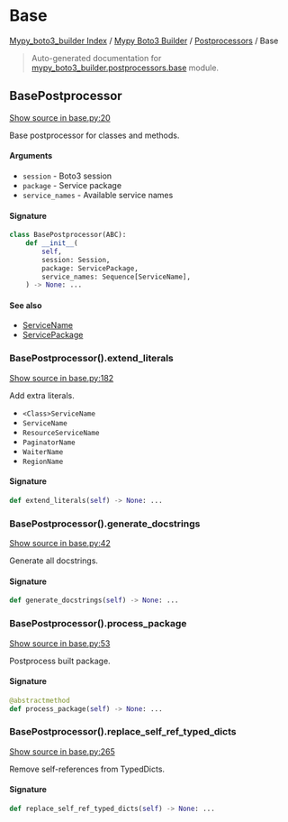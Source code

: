 # Base

[Mypy_boto3_builder Index](../../README.md#mypy_boto3_builder-index) /
[Mypy Boto3 Builder](../index.md#mypy-boto3-builder) /
[Postprocessors](./index.md#postprocessors) /
Base

> Auto-generated documentation for [mypy_boto3_builder.postprocessors.base](https://github.com/youtype/mypy_boto3_builder/blob/main/mypy_boto3_builder/postprocessors/base.py) module.

## BasePostprocessor

[Show source in base.py:20](https://github.com/youtype/mypy_boto3_builder/blob/main/mypy_boto3_builder/postprocessors/base.py#L20)

Base postprocessor for classes and methods.

#### Arguments

- `session` - Boto3 session
- `package` - Service package
- `service_names` - Available service names

#### Signature

```python
class BasePostprocessor(ABC):
    def __init__(
        self,
        session: Session,
        package: ServicePackage,
        service_names: Sequence[ServiceName],
    ) -> None: ...
```

#### See also

- [ServiceName](../service_name.md#servicename)
- [ServicePackage](../structures/service_package.md#servicepackage)

### BasePostprocessor().extend_literals

[Show source in base.py:182](https://github.com/youtype/mypy_boto3_builder/blob/main/mypy_boto3_builder/postprocessors/base.py#L182)

Add extra literals.

- `<Class>ServiceName`
- `ServiceName`
- `ResourceServiceName`
- `PaginatorName`
- `WaiterName`
- `RegionName`

#### Signature

```python
def extend_literals(self) -> None: ...
```

### BasePostprocessor().generate_docstrings

[Show source in base.py:42](https://github.com/youtype/mypy_boto3_builder/blob/main/mypy_boto3_builder/postprocessors/base.py#L42)

Generate all docstrings.

#### Signature

```python
def generate_docstrings(self) -> None: ...
```

### BasePostprocessor().process_package

[Show source in base.py:53](https://github.com/youtype/mypy_boto3_builder/blob/main/mypy_boto3_builder/postprocessors/base.py#L53)

Postprocess built package.

#### Signature

```python
@abstractmethod
def process_package(self) -> None: ...
```

### BasePostprocessor().replace_self_ref_typed_dicts

[Show source in base.py:265](https://github.com/youtype/mypy_boto3_builder/blob/main/mypy_boto3_builder/postprocessors/base.py#L265)

Remove self-references from TypedDicts.

#### Signature

```python
def replace_self_ref_typed_dicts(self) -> None: ...
```
